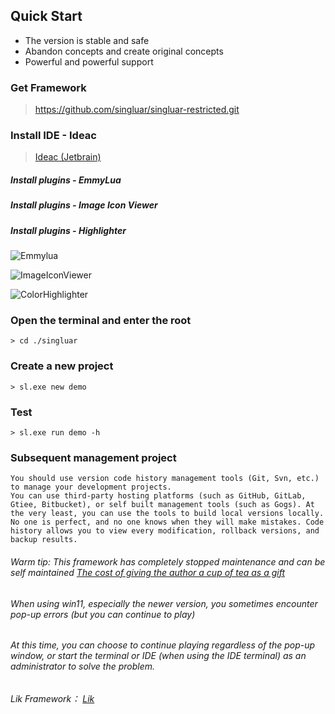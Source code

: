 ## Quick Start

* The version is stable and safe
* Abandon concepts and create original concepts
* Powerful and powerful support

### Get Framework

> https://github.com/singluar/singluar-restricted.git

### Install IDE - Ideac

> <a target="_blank" href="https://www.jetbrains.com/idea/download/#section=windows">Ideac (Jetbrain)</a>

##### Install plugins - EmmyLua

##### Install plugins - Image Icon Viewer

##### Install plugins - Highlighter

![Emmylua](/assets/emmylua.png)

![ImageIconViewer](/assets/imageIconViewer.png)

![ColorHighlighter](/assets/colorHighlighter.png)

### Open the terminal and enter the root

```
> cd ./singluar
```

### Create a new project

```
> sl.exe new demo
```

### Test

```
> sl.exe run demo -h
```

### Subsequent management project

```text
You should use version code history management tools (Git, Svn, etc.) to manage your development projects.
You can use third-party hosting platforms (such as GitHub, GitLab, Gtiee, Bitbucket), or self built management tools (such as Gogs). At the very least, you can use the tools to build local versions locally.
No one is perfect, and no one knows when they will make mistakes. Code history allows you to view every modification, rollback versions, and backup results.
```

###### Warm tip: This framework has completely stopped maintenance and can be self maintained <a target="_blank" href="https://afdian.net/a/hunzsig">The cost of giving the author a cup of tea as a gift</a>

###### When using win11, especially the newer version, you sometimes encounter pop-up errors (but you can continue to play)

###### At this time, you can choose to continue playing regardless of the pop-up window, or start the terminal or IDE (when using the IDE terminal) as an administrator to solve the problem.

###### Lik Framework： <a target="_blank" href="https://lik.hunzsig.com">Lik</a>
